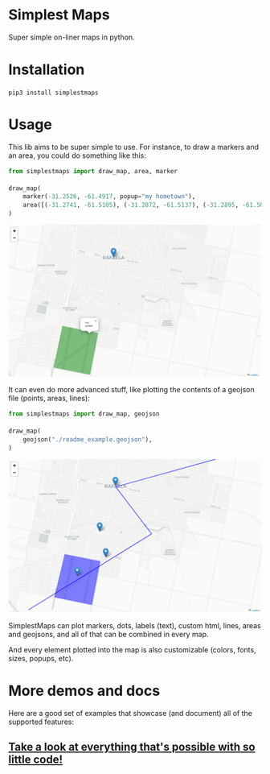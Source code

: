 # Simplest Maps

Super simple on-liner maps in python.

# Installation

`pip3 install simplestmaps`

# Usage

This lib aims to be super simple to use. For instance, to draw a markers and an area, you could do something like this:

```python
from simplestmaps import draw_map, area, marker

draw_map(
    marker(-31.2526, -61.4917, popup="my hometown"),
    area([(-31.2741, -61.5105), (-31.2872, -61.5137), (-31.2895, -61.5003), (-31.2764, -61.4973)], color="green", popup="our airfield"),
)
```

![example map](./readme_example1.png)

It can even do more advanced stuff, like plotting the contents of a geojson file (points, areas, lines):

```python
from simplestmaps import draw_map, geojson

draw_map(
    geojson("./readme_example.geojson"),
)
```

![example map](./readme_example2.png)

SimplestMaps can plot markers, dots, labels (text), custom html, lines, areas and geojsons, and all of that can be combined in every map.

And every element plotted into the map is also customizable (colors, fonts, sizes, popups, etc).

# More demos and docs

Here are a good set of examples that showcase (and document) all of the supported features:

## [Take a look at everything that's possible with so little code!](https://nbviewer.org/github/fisadev/simplestmaps/blob/9066c8e8307bde541b65b8d3d359345c08d50d81/demo_and_docs.ipynb)
